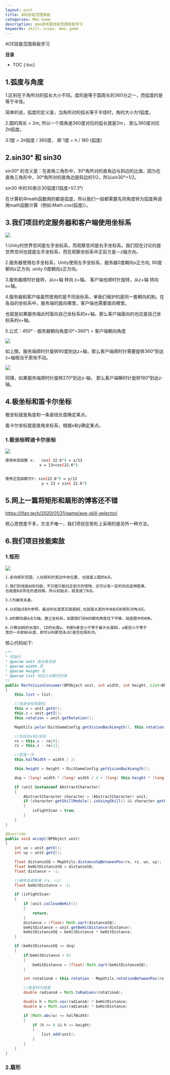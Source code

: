 ```yaml
---
layout: post
title: AOE技能范围索敌
categories: Mmo-Game
description: mmo游戏里技能范围索敌学习
keywords: skill，scope, mmo，game
---
```


AOE技能范围索敌学习

**目录**

* TOC
{:toc}

## 1.弧度与角度

1.区别在于角所对的弧长大小不同。度的是等于圆周长的360分之一，而弧度的是等于半径。

简单的说，弧度的定义是，当角所对的弧长等于半径时，角的大小为1弧度。

2.圆的周长 = 2πr, 所以一个周角是360度对应的弧长就是2πr， 那么360度对应2π弧度。

3.1度 = 2π弧度 / 360度， 即 1度 = π / 180 (弧度)

## 2.sin30° 和 sin30

sin30° 的含义是：在直角三角形中，30°角所对的直角边与斜边的比值，因为在直角三角形中，30°角所对的直角边是斜边的1/2，所以sin30°=1/2。

sin30 中的30表示30弧度(1弧度=57.3°)

在计算机中math函数用的都是弧度，所以我们一般都需要先将角度转为弧度再调用math函数计算（例如:Math.cos(弧度)）。

## 3.我们项目约定服务器和客户端使用坐标系

![](/images/posts/mmo_game/skill_scope/3.jpg)

1.Unity的世界空间是左手坐标系，而观察空间是右手坐标系。我们现在讨论的是世界空间也就是左手坐标系，而在观察坐标系中正前方是－z轴方向。

2.服务器使用右手坐标系，Unity使用左手坐标系，服务器0度朝向x正方向, 90度朝向z正方向. unity 0度朝向z正方向。

3.服务器顺时针旋转，从x+轴 转向 z+轴。  客户端也顺时针旋转，从z+轴 转向 x+轴。

4.服务器和客户端虽然使用的是不同坐标系，单我们维护的是同一套朝向机制。在各自的坐标系中，服务端的面向哪里，客户端也需要面向哪里。

也就是如果服务端此时面向自己坐标系的x+轴，那么客户端面向的也应是自己坐标系的x+轴。

5.公式：450° - 服务器朝向角度(0°~360°) = 客户端朝向角度

![](/images/posts/mmo_game/skill_scope/4.png)

如上图，服务端顺时针旋转90度到达z+轴，那么客户端顺时针需要旋转360°到达z+轴相当于原地不动。

![](/images/posts/mmo_game/skill_scope/5.png)

同理，如果服务端顺时针旋转270°到达z-轴， 那么客户端瞬时针旋转180°到达z-轴。

## 4.极坐标和笛卡尔坐标

极坐标就是角度和一条直线长度确定某点。

笛卡尔坐标就是直角坐标系，根据x和y确定某点。

### 1.极坐标转迪卡尔坐标

![](/images/posts/mmo_game/skill_scope/2.jpg)

```sh
使用余弦函数 x:	cos( 22.6°) = x/13
               x = 13×cos(22.6°)

　	　
使用正弦函数为Y: sin(22.6°) = y/13
             	y = 13 × sin( 22.6°)
```

## 5.网上一篇将矩形和扇形的博客还不错

https://lifan.tech/2020/01/21/game/aoe-skill-selector/

核心思想差不多，方法不唯一，我们项目在矩形上采用的是另外一种方法。

## 6.我们项目技能索敌

### 1.矩形

![](/images/posts/mmo_game/skill_scope/6.png)

```sh
1.前向矩形范围，人在矩形的宽边中央位置, 也就是上图的A点。

2.我们的技能AOE扫敌，不只是只能扫正前方的怪物，还可以有一定的向后延伸距离，
也就是B点所在的虚线框。所以初始点，就变成了B点。

3.C为被攻击者。

4.以初始点B为参照，最远的长度其实就是BE,也就是从宽的中央B点到矩形对角点E。

5.A的朝向是A点为轴，建立坐标系，如图我们将A的朝向角度往下平移，就是图中的θ角。

6.计算出BD的长度h, CD的长度w, 判断h是否小于等于最大长度BE，w是否小于等于
宽的一半即BG长度，即可以判断受击点C是否在矩形内。
```

核心代码如下:
```java
/**
* 初始化
* @param unit 施法者自身
* @param width 宽
* @param height 高
* @param list 待加入对象的列表
*/
public RectVisionConsumer(BPObject unit, int width, int height, List<BPObject> list)
{
    this.list = list;

    //自身坐标和朝向
    this.x = unit.getX();
    this.z = unit.getZ();
    this.rotation = unit.getRotation();

    MapUtils.polar(DictGameConfig.getVisionBackLength(), this.rotation, re);

    //向后的x和z坐标
    rx = this.x - re[0];
    rz = this.z - re[1];

    //宽度一半
    this.halfWidth = width / 2;

    this.height = height + DictGameConfig.getVisionBackLength();

    dsq = (long) width * (long) width / 4 + (long) this.height * (long) this.height;

    if (unit instanceof AbstractCharacter)
    {
        AbstractCharacter character = (AbstractCharacter) unit;
        if (character.getSkillModule().isUsingSkill() && character.getFightModule().isFightStatus())
        {
            isFightScan = true;
        }
    }
}

@Override
public void accept(BPObject unit)
{
    int ux = unit.getX();
    int uy = unit.getZ();

    float distanceSQ = MapUtils.distanceSqBetweenPos(rx, rz, ux, uy);
    float beHitDistanceSQ = distanceSQ;
    float distance = -1;

    //被攻击者距离（rx, rz）
    float beHitDistance = -1;

    if (isFightScan)
    {
        if (unit.isCloseBeHit())
        {
            return;
        }
        distance = (float) Math.sqrt(distanceSQ);
        beHitDistance = unit.getBeHitDistance(distance);
        beHitDistanceSQ = beHitDistance * beHitDistance;
    }

    if (beHitDistanceSQ <= dsq)
    {
        if(beHitDistance < 0)
        {
            beHitDistance = (float) Math.sqrt(beHitDistanceSQ);
        }

        int rotationA = this.rotation - MapUtils.rotationBetweenPos(rx, rz, ux, uy);

        //角度转为弧度
        double radiansA = Math.toRadians(rotationA);

        double h = Math.cos(radiansA) * beHitDistance;
        double w = Math.sin(radiansA) * beHitDistance;

        if (Math.abs(w) <= halfWidth)
        {
            if (h >= 0 && h <= height)
            {
                list.add(unit);
            }
        }
    }
}

```

### 2.扇形

